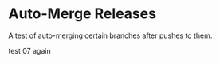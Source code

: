 # Auto-Merge Releases
A test of auto-merging certain  branches after pushes to them.

test 07 again
